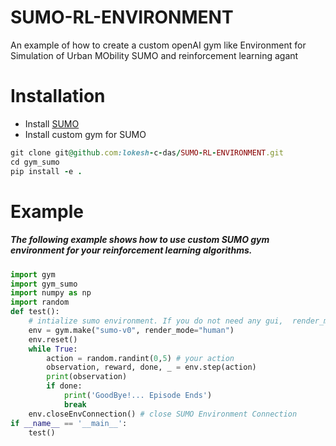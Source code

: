 # SUMO-RL-ENVIRONMENT
An example of how to create a custom openAI gym like Environment for Simulation of Urban MObility SUMO and reinforcement learning agant

# Installation
- Install [SUMO](https://sumo.dlr.de/docs/Downloads.php)
- Install custom gym for SUMO
```ruby
git clone git@github.com:lokesh-c-das/SUMO-RL-ENVIRONMENT.git
cd gym_sumo
pip install -e .
```

# Example
##### The following example shows how to use custom SUMO gym environment for your reinforcement learning algorithms.
```python
import gym 
import gym_sumo
import numpy as np
import random
def test():
	# intialize sumo environment. If you do not need any gui,  render_mode=""
	env = gym.make("sumo-v0", render_mode="human") 
	env.reset()
	while True:
		action = random.randint(0,5) # your action
		observation, reward, done, _ = env.step(action)
		print(observation)
		if done:
			print('GoodBye!... Episode Ends')
			break
	env.closeEnvConnection() # close SUMO Environment Connection
if __name__ == '__main__':
	test()
```
